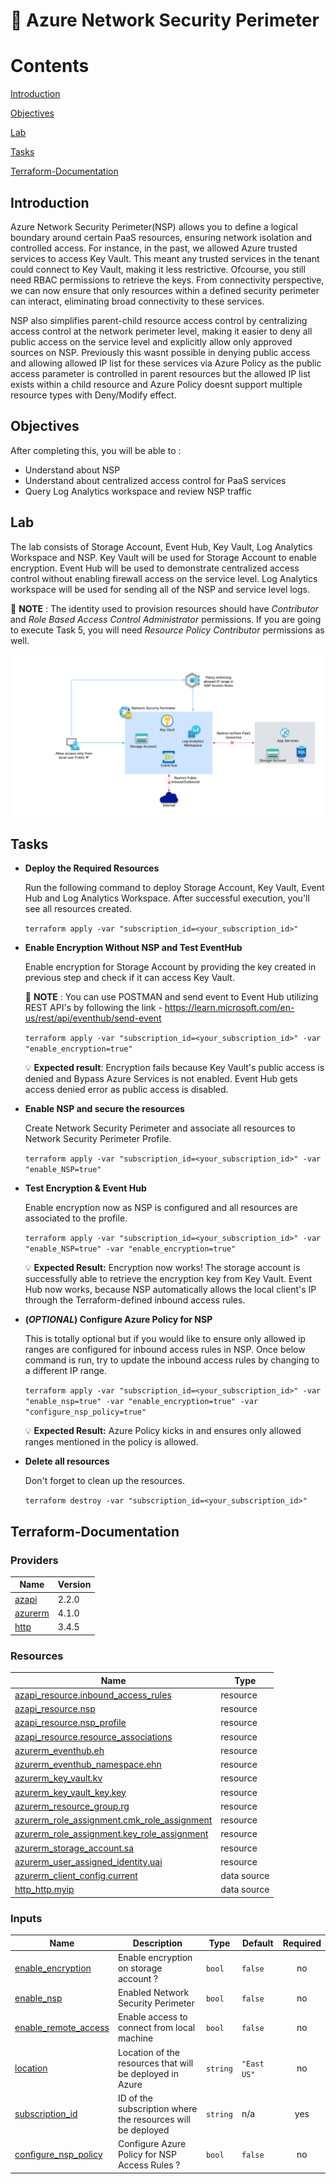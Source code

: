 # 🔐 **Azure Network Security Perimeter**

# Contents
[Introduction](#introduction)

[Objectives](#objectives)

[Lab](#lab)

[Tasks](#tasks)

[Terraform-Documentation](#terraform-documentation)

## Introduction
Azure Network Security Perimeter(NSP) allows you to define a logical boundary around certain PaaS resources, ensuring network isolation and controlled access. For instance, in the past, we allowed Azure trusted services to access Key Vault. This meant any trusted services in the tenant could connect to Key Vault, making it less restrictive. Ofcourse, you still need RBAC permissions to retrieve the keys. From connectivity perspective, we can now ensure that only resources within a defined security perimeter can interact, eliminating broad connectivity to these services.

NSP also simplifies parent-child resource access control by centralizing access control at the network perimeter level, making it easier to deny all public access on the service level and explicitly allow only approved sources on NSP. Previously this wasnt possible in denying public access and allowing allowed IP list for these services via Azure Policy as the public access parameter is controlled in parent resources but the allowed IP list exists within a child resource and Azure Policy doesnt support multiple resource types with Deny/Modify effect.

## Objectives
After completing this, you will be able to :
- Understand about NSP
- Understand about centralized access control for PaaS services
- Query Log Analytics workspace and review NSP traffic

## Lab
The lab consists of Storage Account, Event Hub, Key Vault, Log Analytics Workspace and NSP. Key Vault will be used for Storage Account to enable encryption. Event Hub will be used to demonstrate centralized access control without enabling firewall access on the service level. Log Analytics workspace will be used for sending all of the NSP and service level logs.

📌 **NOTE** : The identity used to provision resources should have *Contributor* and *Role Based Access Control Administrator* permissions. If you are going to execute Task 5, you will need *Resource Policy Contributor* permissions as well.

![image](images/NSP-AzurePolicy.png)

## Tasks
- **Deploy the Required Resources**

  Run the following command to deploy Storage Account, Key Vault, Event Hub and Log Analytics Workspace. After successful execution, you'll see all resources created.

  `terraform apply -var "subscription_id=<your_subscription_id>"`

- **Enable Encryption Without NSP and Test EventHub**

  Enable encryption for Storage Account by providing the key created in previous step and check if it can access Key Vault.

  📌 **NOTE** : You can use POSTMAN and send event to Event Hub utilizing REST API's by following the link - https://learn.microsoft.com/en-us/rest/api/eventhub/send-event

  `terraform apply -var "subscription_id=<your_subscription_id>" -var "enable_encryption=true"`

  💡 **Expected result**: Encryption fails because Key Vault's public access is denied and Bypass Azure Services is not enabled. Event Hub gets access denied error as public access is disabled.

- **Enable NSP and secure the resources**

  Create Network Security Perimeter and associate all resources to Network Security Perimeter Profile.

  `terraform apply -var "subscription_id=<your_subscription_id>" -var "enable_NSP=true"`

- **Test Encryption & Event Hub**

  Enable encryption now as NSP is configured and all resources are associated to the profile.

  `terraform apply -var "subscription_id=<your_subscription_id>" -var "enable_NSP=true" -var "enable_encryption=true"`

  💡 **Expected Result:** Encryption now works! The storage account is successfully able to retrieve the encryption key from Key Vault. Event Hub now works, because NSP automatically allows the local client's IP through the Terraform-defined inbound access rules.

- **(*OPTIONAL*) Configure Azure Policy for NSP**

  This is totally optional but if you would like to ensure only allowed ip ranges are configured for inbound access rules in NSP. Once below command is run, try to update the inbound access rules by changing to a different IP range. 

  `terraform apply -var "subscription_id=<your_subscription_id>" -var "enable_nsp=true" -var "enable_encryption=true" -var "configure_nsp_policy=true"`

  💡 **Expected Result:** Azure Policy kicks in and ensures only allowed ranges mentioned in the policy is allowed.

- **Delete all resources**

  Don't forget to clean up the resources.

  `terraform destroy -var "subscription_id=<your_subscription_id>"`

## Terraform-Documentation

### Providers

| Name | Version |
|------|---------|
| <a name="provider_azapi"></a> [azapi](#provider\_azapi) | 2.2.0 |
| <a name="provider_azurerm"></a> [azurerm](#provider\_azurerm) | 4.1.0 |
| <a name="provider_http"></a> [http](#provider\_http) | 3.4.5 |

### Resources

| Name | Type |
|------|------|
| [azapi_resource.inbound_access_rules](https://registry.terraform.io/providers/azure/azapi/2.2.0/docs/resources/resource) | resource |
| [azapi_resource.nsp](https://registry.terraform.io/providers/azure/azapi/2.2.0/docs/resources/resource) | resource |
| [azapi_resource.nsp_profile](https://registry.terraform.io/providers/azure/azapi/2.2.0/docs/resources/resource) | resource |
| [azapi_resource.resource_associations](https://registry.terraform.io/providers/azure/azapi/2.2.0/docs/resources/resource) | resource |
| [azurerm_eventhub.eh](https://registry.terraform.io/providers/hashicorp/azurerm/4.1.0/docs/resources/eventhub) | resource |
| [azurerm_eventhub_namespace.ehn](https://registry.terraform.io/providers/hashicorp/azurerm/4.1.0/docs/resources/eventhub_namespace) | resource |
| [azurerm_key_vault.kv](https://registry.terraform.io/providers/hashicorp/azurerm/4.1.0/docs/resources/key_vault) | resource |
| [azurerm_key_vault_key.key](https://registry.terraform.io/providers/hashicorp/azurerm/4.1.0/docs/resources/key_vault_key) | resource |
| [azurerm_resource_group.rg](https://registry.terraform.io/providers/hashicorp/azurerm/4.1.0/docs/resources/resource_group) | resource |
| [azurerm_role_assignment.cmk_role_assignment](https://registry.terraform.io/providers/hashicorp/azurerm/4.1.0/docs/resources/role_assignment) | resource |
| [azurerm_role_assignment.key_role_assignment](https://registry.terraform.io/providers/hashicorp/azurerm/4.1.0/docs/resources/role_assignment) | resource |
| [azurerm_storage_account.sa](https://registry.terraform.io/providers/hashicorp/azurerm/4.1.0/docs/resources/storage_account) | resource |
| [azurerm_user_assigned_identity.uai](https://registry.terraform.io/providers/hashicorp/azurerm/4.1.0/docs/resources/user_assigned_identity) | resource |
| [azurerm_client_config.current](https://registry.terraform.io/providers/hashicorp/azurerm/4.1.0/docs/data-sources/client_config) | data source |
| [http_http.myip](https://registry.terraform.io/providers/hashicorp/http/latest/docs/data-sources/http) | data source |

### Inputs

| Name | Description | Type | Default | Required |
|------|-------------|------|---------|:--------:|
| <a name="input_enable_encryption"></a> [enable\_encryption](#input\_enable\_encryption) | Enable encryption on storage account ? | `bool` | `false` | no |
| <a name="input_enable_nsp"></a> [enable\_nsp](#input\_enable\_nsp) | Enabled Network Security Perimeter | `bool` | `false` | no |
| <a name="input_enable_remote_access"></a> [enable\_remote\_access](#input\_enable\_remote\_access) | Enable access to connect from local machine | `bool` | `false` | no |
| <a name="input_location"></a> [location](#input\_location) | Location of the resources that will be deployed in Azure | `string` | `"East US"` | no |
| <a name="input_subscription_id"></a> [subscription\_id](#input\_subscription\_id) | ID of the subscription where the resources will be deployed | `string` | n/a | yes |
| <a name="input_configure_nsp_policy"></a> [configure\_nsp\_policy](#input\_sconfigure\_nsp\_policy) | Configure Azure Policy for NSP Access Rules ? | `bool` | `false` | no |